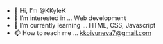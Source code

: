 - 👋 Hi, I’m @KKyleK
- 👀 I’m interested in ... Web development
- 🌱 I’m currently learning ... HTML, CSS, Javascript
- 📫 How to reach me ... kkoivuneva7@gmail.com
